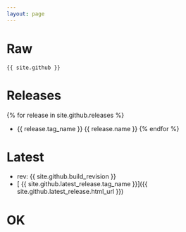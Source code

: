 ```yaml
---
layout: page
---
```


# Raw

    {{ site.github }}

# Releases

{% for release in site.github.releases %}
  * {{ release.tag_name }} {{ release.name }}
{% endfor %}

# Latest

 * rev: {{ site.github.build_revision }} 
 * [ {{ site.github.latest_release.tag_name }}]({{ site.github.latest_release.html_url }}) 

# OK
